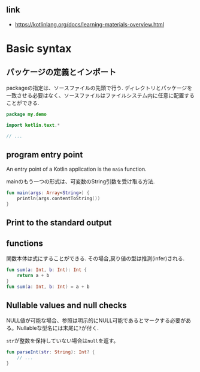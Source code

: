 ## link

- https://kotlinlang.org/docs/learning-materials-overview.html

# Basic syntax

## パッケージの定義とインポート

packageの指定は、ソースファイルの先頭で行う.
ディレクトリとパッケージを一致させる必要はなく、ソースファイルはファイルシステム内に任意に配置することができる.

```kotlin
package my.demo

import kotlin.text.*

// ...
```

## program entry point

An entry point of a Kotlin application is the `main` function.

mainのもう一つの形式は、可変数のString引数を受け取る方法.

```kotlin
fun main(args: Array<String>) {
    println(args.contentToString())
}
```

## Print to the standard output

## functions

関数本体は式にすることができる. その場合,戻り値の型は推測(infer)される.

```kotlin
fun sum(a: Int, b: Int): Int {
    return a + b
}
fun sum(a: Int, b: Int) = a + b

```

## Nullable values and null checks

NULL値が可能な場合、参照は明示的にNULL可能であるとマークする必要がある。Nullableな型名には末尾に`?`が付く.

`str`が整数を保持していない場合は`null`を返す。

```kotlin
fun parseInt(str: String): Int? {
    // ...
}
```
